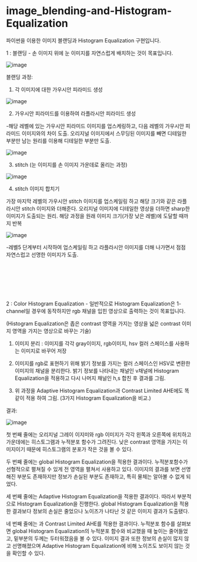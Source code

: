 # image_blending-and-Histogram-Equalization
파이썬을 이용한 이미지 블랜딩과 Histogram Equalization 구현입니다.

1 :  블랜딩 - 손 이미지 위에 눈 이미지를 자연스럽게 배치하는 것이 목표입니다.

![image](https://user-images.githubusercontent.com/63800086/146646091-c68029de-30aa-4bb5-b66f-bfccf85a3c45.png)

블랜딩 과정:

1. 각 이미지에 대한 가우시안 피라미드 생성

![image](https://user-images.githubusercontent.com/63800086/146646137-5024918e-acef-40ec-b54c-9155aac1fb74.png)


 

2. 가우시안 피라미드를 이용하여 라플라시안 피라미드 생성


-해당 레벨에 있는 가우시안 피라미드 이미지를 업스케링하고, 다음 레벨의 가우시안 피라미드 이미지와의 차이 도출. 오리지널 이미지에서 스무딩된 이미지를 빼면 디테일한 부분만 남는 원리를 이용해 디테일한 부분만 도출.

![image](https://user-images.githubusercontent.com/63800086/146646218-25fc4cc5-93c5-4f8e-95cd-ac1034f2f5cb.png)

3. stitch (눈 이미지를 손 이미지 가운데로 올리는 과정)

![image](https://user-images.githubusercontent.com/63800086/146646252-e0ff01cf-f55e-4358-ad8a-d71541af3795.png)



4. stitch 이미지 합치기

가장 마지막 레벨의 가우시안 stitch 이미지를 업스케일링 하고 해당 크기와 같은 라플라시안 stitch 이미지와 더해준다. 오리지널 이미지에 디테일한 영상을 더하면 sharp한 이미지가 도출되는 원리. 해당 과정을 원래 이미지 크기(가장 낮은 레벨)에 도달할 때까지 반복

![image](https://user-images.githubusercontent.com/63800086/146646309-70761235-58aa-4e38-99bf-afd02bbabbe6.png)

-레벨5 단계부터 시작하여 업스케일링 하고 라플라시안 이미지를 더해 나가면서 점점 자연스럽고 선명한 이미지가 도출.

<br/>
<br/>
<br/>
<br/>
<br/>

2 : Color Histogram Equalization - 일반적으로 Histogram Equalization은 1-channel일 경우에 동작하지만 rgb 채널을 입힌 영상으로 출력하는 것이 목표입니다.

(Histogram Equalization은 좁은 contrast 영역을 가지는 영상을 넓은 contrast 이미지 영역을 가지는 영상으로 바꾸는 기술)

1. 이미지 분리 : 이미지를 각각 gray이미지, rgb이미지, hsv 컬러 스페이스를 사용하는 이미지로 바꾸어 저장

2. 이미지를 rgb로 표현하기 위해 밝기 정보를 가지는 컬러 스페이스인 HSV로 변환한 이미지의 채널을 분리한다. 밝기 정보를 나타내는 채널인 v채널에 Histogram Equalization을 적용하고 다시 나머지 채널인 h,s 합친 후 결과를 그림.

3. 위 과정을 Adaptive Histogram Equalization과 Contrast Limited AHE에도 똑같이 적용 하여 그림. (3가지 Histogram Equalization을 비교.)  


결과:

![image](https://user-images.githubusercontent.com/63800086/146646636-61d31b64-f5f8-497c-90ab-deb2418de696.png)



첫 번째 줄에는 오리지널 그레이 이지미와 rgb 이미지가 각각 왼쪽과 오른쪽에 위치하고 가운데에는 히스토그램과 누적분포 함수가 그려진다. 낮은 contrast 영역을 가지는 이미지이기 때문에 히스토그램의 분포가 작은 것을 볼 수 있다.

두 번째 줄에는 global Histogram Equalization을 적용한 결과이다. 누적분포함수가 선형적으로 펼쳐질 수 있게 전 영역을 펼쳐서 사용하고 있다. 이미지의 결과를 보면 선명해진 부분도 존재하지만 정보가 손실된 부분도 존재하고, 특히 물체는 알아볼 수 없게 되었다.

세 번째 줄에는 Adaptive Histogram Equalization을 적용한 결과이다. 따라서 부분적으로 Histogram Equalization을 진행한다. global Histogram Equalization을 적용한 결과보다 정보의 손실은 줄었으나 노이즈가 나타난 것 같은 이미지 결과가 도출됐다.

네 번째 줄에는 과 Contrast Limited AHE를 적용한 결과이다. 누적분포 함수를 살펴보면 global Histogram Equalization의 누적분포 함수와 비교했을 때 높이는 줄어들었고, 밑부분의 두께는 두터워졌음을 볼 수 있다. 이미지 결과 또한 정보의 손실이 많지 않고 선명해졌으며 Adaptive Histogram Equalization에 비해 노이즈도 보이지 않는 것을 확인할 수 있다. 



